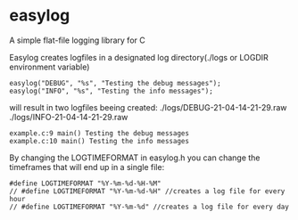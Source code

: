 # easylog
A simple flat-file logging library for C

Easylog creates logfiles in a designated log directory(./logs or LOGDIR environment variable)

    easylog("DEBUG", "%s", "Testing the debug messages");
    easylog("INFO", "%s", "Testing the info messages");

will result in two logfiles beeing created: ./logs/DEBUG-21-04-14-21-29.raw ./logs/INFO-21-04-14-21-29.raw

    example.c:9 main() Testing the debug messages
    example.c:10 main() Testing the info messages

By changing the LOGTIMEFORMAT in easylog.h you can change the timeframes that will end up in a single file:

    #define LOGTIMEFORMAT "%Y-%m-%d-%H-%M"
    // #define LOGTIMEFORMAT "%Y-%m-%d-%H" //creates a log file for every hour
    // #define LOGTIMEFORMAT "%Y-%m-%d" //creates a log file for every day
